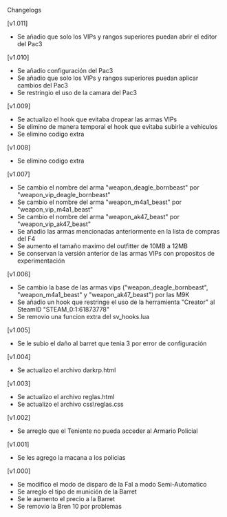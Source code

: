 Changelogs

[v1.011]
- Se añadio que solo los VIPs y rangos superiores puedan abrir el editor del Pac3

[v1.010]
- Se añadio configuración del Pac3
- Se añadio que solo los VIPs y rangos superiores puedan aplicar cambios del Pac3
- Se restringio el uso de la camara del Pac3

[v1.009]
- Se actualizo el hook que evitaba dropear las armas VIPs
- Se elimino de manera temporal el hook que evitaba subirle a vehiculos
- Se elimino codigo extra

[v1.008]
- Se elimino codigo extra

[v1.007]
- Se cambio el nombre del arma "weapon_deagle_bornbeast" por "weapon_vip_deagle_bornbeast"
- Se cambio el nombre del arma "weapon_m4a1_beast" por "weapon_vip_m4a1_beast"
- Se cambio el nombre del arma "weapon_ak47_beast" por "weapon_vip_ak47_beast"
- Se añadio las armas mencionadas anteriormente en la lista de compras del F4
- Se aumento el tamaño maximo del outfitter de 10MB a 12MB
- Se conservan la versión anterior de las armas VIPs con propositos de experimentación

[v1.006]
- Se cambio la base de las armas vips ("weapon_deagle_bornbeast", "weapon_m4a1_beast" y "weapon_ak47_beast") por las M9K
- Se añadio un hook que restringe el uso de la herramienta "Creator" al SteamID "STEAM_0:1:61873778"
- Se removio una funcion extra del sv_hooks.lua

[v1.005]
- Se le subio el daño al barret que tenia 3 por error de configuración

[v1.004]
- Se actualizo el archivo darkrp.html

[v1.003]
- Se actualizo el archivo reglas.html
- Se actualizo el archivo css\reglas.css

[v1.002]
- Se arreglo que el Teniente no pueda acceder al Armario Policial

[v1.001]
- Se les agrego la macana a los policias

[v1.000]
- Se modifico el modo de disparo de la Fal a modo Semi-Automatico
- Se arreglo el tipo de munición de la Barret
- Se le aumento el precio a la Barret
- Se removio la Bren 10 por problemas